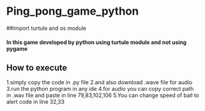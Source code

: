 # Ping_pong_game_python
##import turtule and os module
#### In this game developed by python using turtule module and not using pygame
## How to execute
1.simply copy the code in .py file 
2.and also download .wave file for audio
3.run the python program in any ide
4.for audio you can copy correct path in .wav file and paste in line 79,83,102,106
5.You can change speed of ball to alert code in line 32,33
